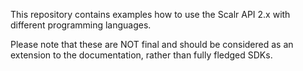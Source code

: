 This repository contains examples how to use the Scalr API 2.x with different programming languages.

Please note that these are NOT final and should be considered as an extension to the documentation, rather than fully fledged SDKs.
